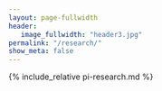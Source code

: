 ```yaml
---
layout: page-fullwidth
header:
   image_fullwidth: "header3.jpg"
permalink: "/research/"
show_meta: false
---
```


{% include_relative pi-research.md %}
